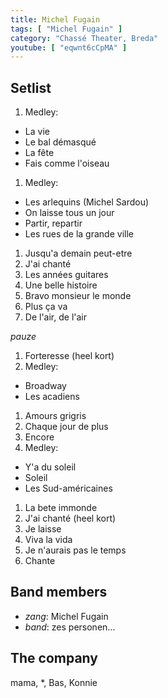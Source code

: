```yaml
---
title: Michel Fugain
tags: [ "Michel Fugain" ]
category: "Chassé Theater, Breda"
youtube: [ "eqwnt6cCpMA" ]
---
```

Setlist
-------
1. Medley:
  * La vie
  * Le bal démasqué
  * La fête
  * Fais comme l'oiseau
1. Medley:
  * Les arlequins (Michel Sardou)
  * On laisse tous un jour
  * Partir, repartir
  * Les rues de la grande ville
1. Jusqu'a demain peut-etre
1. J'ai chanté
1. Les années guitares
1. Une belle histoire
1. Bravo monsieur le monde
1. Plus ça va
1. De l'air, de l'air

_pauze_

1. Forteresse (heel kort)
1. Medley:
  * Broadway
  * Les acadiens
1. Amours grigris
1. Chaque jour de plus
1. Encore
1. Medley:
  * Y'a du soleil
  * Soleil
  * Les Sud-américaines
1. La bete immonde
1. J'ai chanté (heel kort)
1. Je laisse
1. Viva la vida
1. Je n'aurais pas le temps
1. Chante

Band members
------------
* _zang_: Michel Fugain
* _band_: zes personen...

The company
-----------
mama, *, Bas, Konnie
